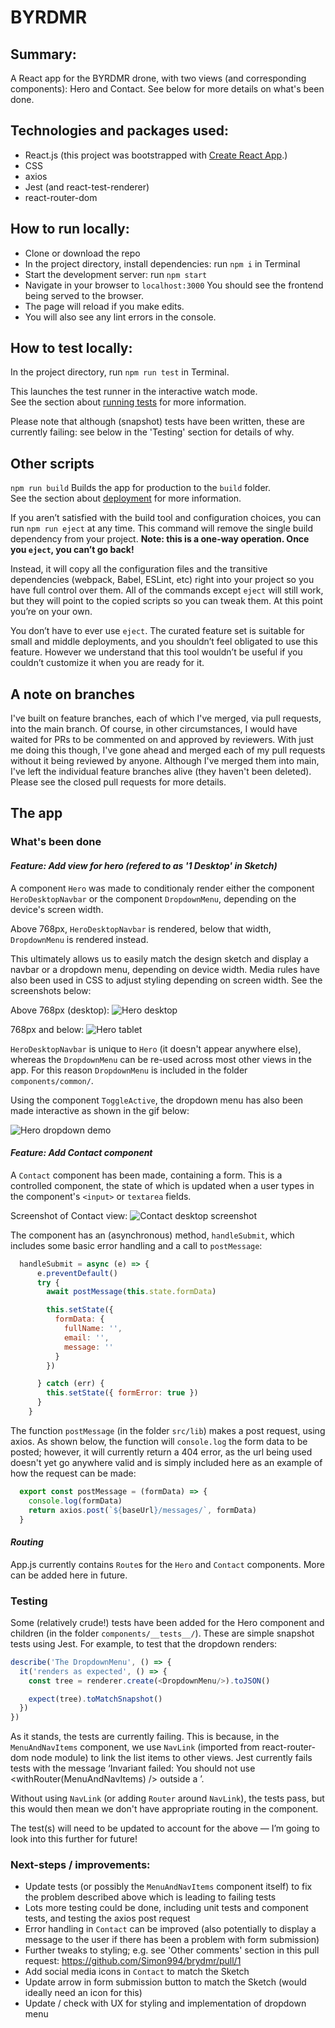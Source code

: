 # BYRDMR

## Summary:
A React app for the BYRDMR drone, with two views (and corresponding components): Hero and Contact. See below for more details on what's been done.

## Technologies and packages used:
* React.js (this project was bootstrapped with [Create React App](https://github.com/facebook/create-react-app).)
* CSS
* axios
* Jest (and react-test-renderer)
* react-router-dom


## How to run locally:

* Clone or download the repo
* In the project directory, install dependencies: run `npm i` in Terminal
* Start the development server: run `npm start`
* Navigate in your browser to `localhost:3000` You should see the frontend being served to the browser.
* The page will reload if you make edits.
* You will also see any lint errors in the console.

## How to test locally:

In the project directory, run `npm run test` in Terminal.  

This launches the test runner in the interactive watch mode.\
See the section about [running tests](https://facebook.github.io/create-react-app/docs/running-tests) for more information.  

Please note that although (snapshot) tests have been written, these are currently failing: see below in the 'Testing' section for details of why.

## Other scripts

`npm run build` Builds the app for production to the `build` folder.\
See the section about [deployment](https://facebook.github.io/create-react-app/docs/deployment) for more information.

If you aren’t satisfied with the build tool and configuration choices, you can run `npm run eject` at any time. This command will remove the single build dependency from your project.
**Note: this is a one-way operation. Once you `eject`, you can’t go back!**

Instead, it will copy all the configuration files and the transitive dependencies (webpack, Babel, ESLint, etc) right into your project so you have full control over them. All of the commands except `eject` will still work, but they will point to the copied scripts so you can tweak them. At this point you’re on your own.

You don’t have to ever use `eject`. The curated feature set is suitable for small and middle deployments, and you shouldn’t feel obligated to use this feature. However we understand that this tool wouldn’t be useful if you couldn’t customize it when you are ready for it.

## A note on branches
I've built on feature branches, each of which I've merged, via pull requests, into the main branch. Of course, in other circumstances, I would have waited for PRs to be commented on and approved by reviewers. With just me doing this though, I've gone ahead and merged each of my pull requests without it being reviewed by anyone. Although I've merged them into main, I've left the individual feature branches alive (they haven't been deleted).
Please see the closed pull requests for more details.

## The app
### What's been done
#### *Feature: Add view for hero (refered to as '1 Desktop' in Sketch)*
A component `Hero` was made to conditionaly render either the component `HeroDesktopNavbar` or the component `DropdownMenu`, depending on the device's screen width. 

Above 768px, `HeroDesktopNavbar` is rendered, below that width, `DropdownMenu` is rendered instead.

This ultimately allows us to easily match the design sketch and display a navbar or a dropdown menu, depending on device width. Media rules have also been used in CSS to adjust styling depending on screen width. See the screenshots below:

Above 768px (desktop):
![Hero desktop](./readme-screenshots/Hero-desktop-screenshot.png)

768px and below: 
![Hero tablet](./readme-screenshots/Hero-tablet-screenshot.png)

`HeroDesktopNavbar` is unique to `Hero` (it doesn't appear anywhere else), whereas the `DropdownMenu` can be re-used across most other views in the app. For this reason `DropdownMenu` is included in the folder `components/common/`. 

Using the component `ToggleActive`, the dropdown menu has also been made interactive as shown in the gif below:  

![Hero dropdown demo](./readme-screenshots/Hero-dropdown-demo.gif)

#### *Feature: Add Contact component*

A `Contact` component has been made, containing a form. This is a controlled component, the state of which is updated when a user types in the component's `<input>` or `textarea` fields.  

Screenshot of Contact view:
![Contact desktop screenshot](./readme-screenshots/Contact-desktop-screenshot.png)

The component has an (asynchronous) method, `handleSubmit`, which includes some basic error handling and a call to `postMessage`:
```JavaScript
  handleSubmit = async (e) => {
      e.preventDefault()
      try {
        await postMessage(this.state.formData)

        this.setState({
          formData: {
            fullName: '',
            email: '',
            message: ''
          }
        })

      } catch (err) {
        this.setState({ formError: true })
      }
    }
```

The function `postMessage` (in the folder `src/lib`) makes a post request, using axios. As shown below, the function will `console.log` the form data to be posted; however, it will currently return a 404 error, as the url being used doesn't yet go anywhere valid and is simply included here as an example of how the request can be made:
```JavaScript
  export const postMessage = (formData) => {
    console.log(formData)
    return axios.post(`${baseUrl}/messages/`, formData)
  }
```

#### *Routing*
App.js currently contains `Route`s for the `Hero` and `Contact` components. More can be added here in future.

### Testing
Some (relatively crude!) tests have been added for the Hero component and children (in the folder `components/__tests__/`). 
These are simple snapshot tests using Jest. For example, to test that the dropdown renders:

```JavaScript
describe('The DropdownMenu', () => {
  it('renders as expected', () => {
    const tree = renderer.create(<DropdownMenu/>).toJSON()

    expect(tree).toMatchSnapshot()
  })
})
```
As it stands, the tests are currently failing. This is because, in the `MenuAndNavItems` component, we use `NavLink` (imported from react-router-dom node module) to link the list items to other views. Jest currently fails tests with the message ‘Invariant failed: You should not use <withRouter(MenuAndNavItems) /> outside a <Router>’.  

Without using `NavLink` (or adding `Router` around `NavLink`), the tests pass, but this would then mean we don't have appropriate routing in the component.

The test(s) will need to be updated to account for the above — I’m going to look into this further for future!


### Next-steps / improvements:
* Update tests (or possibly the `MenuAndNavItems` component itself) to fix the problem described above which is leading to failing tests
* Lots more testing could be done, including unit tests and component tests, and testing the axios post request
* Error handling in `Contact` can be improved (also potentially to display a message to the user if there has been a problem with form submission)
* Further tweaks to styling; e.g. see 'Other comments' section in this pull request: https://github.com/Simon994/brydmr/pull/1
* Add social media icons in `Contact` to match the Sketch
* Update arrow in form submission button to match the Sketch (would ideally need an icon for this)
* Update / check with UX for styling and implementation of dropdown menu